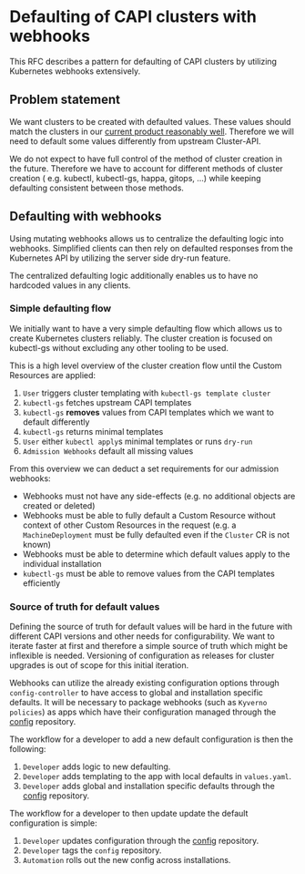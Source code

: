 # Defaulting of CAPI clusters with webhooks

This RFC describes a pattern for defaulting of CAPI clusters by utilizing Kubernetes webhooks extensively.

## Problem statement

We want clusters to be created with defaulted values.
These values should match the clusters in our [current product reasonably well](https://intranet.giantswarm.io/docs/product/pdr/006_capi-product-guidelines-values/).
Therefore we will need to default some values differently from upstream Cluster-API.

We do not expect to have full control of the method of cluster creation in the future.
Therefore we have to account for different methods of cluster creation ( e.g. kubectl, kubectl-gs, happa, gitops, ...) while keeping defaulting consistent between those methods.

## Defaulting with webhooks

Using mutating webhooks allows us to centralize the defaulting logic into webhooks.
Simplified clients can then rely on defaulted responses from the Kubernetes API by utilizing the server side dry-run feature.

The centralized defaulting logic additionally enables us to have no hardcoded values in any clients.

### Simple defaulting flow

We initially want to have a very simple defaulting flow which allows us to create Kubernetes clusters reliably.
The cluster creation is focused on kubectl-gs without excluding any other tooling to be used.

This is a high level overview of the cluster creation flow until the Custom Resources are applied:
1. `User` triggers cluster templating with `kubectl-gs template cluster`
2. `kubectl-gs` fetches upstream CAPI templates
3. `kubectl-gs` **removes** values from CAPI templates which we want to default differently
4. `kubectl-gs` returns minimal templates
5. `User` either `kubectl apply`s minimal templates or runs `dry-run`
6. `Admission Webhooks` default all missing values

From this overview we can deduct a set requirements for our admission webhooks:
- Webhooks must not have any side-effects (e.g. no additional objects are created or deleted)
- Webhooks must be able to fully default a Custom Resource without context of other Custom Resources in the request (e.g. a `MachineDeployment` must be fully defaulted even if the `Cluster` CR is not known)
- Webhooks must be able to determine which default values apply to the individual installation
- `kubectl-gs` must be able to remove values from the CAPI templates efficiently

### Source of truth for default values

Defining the source of truth for default values will be hard in the future with different CAPI versions and other needs for configurability.
We want to iterate faster at first and therefore a simple source of truth which might be inflexible is needed.
Versioning of configuration as releases for cluster upgrades is out of scope for this initial iteration.

Webhooks can utilize the already existing configuration options through `config-controller` to have access to global and installation specific defaults.
It will be necessary to package webhooks (such as `Kyverno policies`) as apps which have their configuration managed through the [config](https://github.com/giantswarm/config) repository.

The workflow for a developer to add a new default configuration is then the following:
1. `Developer` adds logic to new defaulting.
2. `Developer` adds templating to the app with local defaults in `values.yaml`.
3. `Developer` adds global and installation specific defaults through the [config](https://github.com/giantswarm/config) repository.

The workflow for a developer to then update update the default configuration is simple:
1. `Developer` updates configuration through the [config](https://github.com/giantswarm/config) repository.
2. `Developer` tags the `config` repository.
3. `Automation` rolls out the new config across installations.
